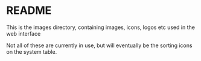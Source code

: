 README
======

This is the images directory, containing images, icons, logos etc used in the web interface

Not all of these are currently in use, but will eventually be the sorting icons on the system table.
